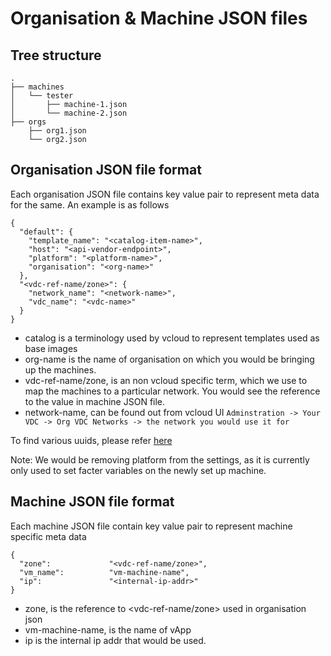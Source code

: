 # Organisation & Machine JSON files

## Tree structure

    .
    ├── machines
    │   └── tester
    │       ├── machine-1.json
    │       └── machine-2.json
    ├── orgs
        ├── org1.json
        └── org2.json

## Organisation JSON file format

Each organisation JSON file contains key value pair to represent meta data for
the same. An example is as follows

    {
      "default": {
        "template_name": "<catalog-item-name>",
        "host": "<api-vendor-endpoint>",
        "platform": "<platform-name>",
        "organisation": "<org-name>"
      },
      "<vdc-ref-name/zone>": {
        "network_name": "<network-name>",
        "vdc_name": "<vdc-name>"
      }
    }

* catalog is a terminology used by vcloud to represent templates used as base
  images
* org-name is the name of organisation on which you would be bringing up the
  machines.
* vdc-ref-name/zone, is an non vcloud specific term, which we use to map the
  machines to a particular network. You would see the reference to the value
  in machine JSON file.
* network-name, can be found out from vcloud UI `Adminstration -> Your VDC -> Org VDC Networks -> the network you would use it for`

To find various uuids, please refer [here](/docs/uuids.md)

Note: We would be removing platform from the settings, as it is currently only
used to set facter variables on the newly set up machine.

## Machine JSON file format

Each machine JSON file contain key value pair to represent machine specific
meta data

    {
      "zone":             "<vdc-ref-name/zone>",
      "vm_name":          "vm-machine-name",
      "ip":               "<internal-ip-addr>"
    }

* zone, is the reference to <vdc-ref-name/zone> used in organisation json
* vm-machine-name, is the name of vApp
* ip is the internal ip addr that would be used.
